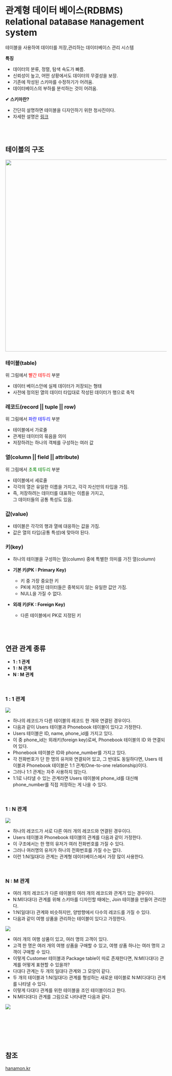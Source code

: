 # 관계형 데이터 베이스(RDBMS)</br>`R`elational `D`ata`B`ase `M`anagement `S`ystem</br>

테이블을 사용하여 데이터를 저장,관리하는 데이터베이스 관리 시스템

**특징**
- 데이터의 분류, 정렬, 탐색 속도가 빠름.
- 신뢰성이 높고, 어떤 상황에서도 데이터의 무결성을 보장.
- 기존에 작성된 스키마를 수정하기가 어려움.
- 데이터베이스의 부하를 분석하는 것이 어려움.

**✔ 스키마란?**
- 간단히 설명하면 테이블을 디자인하기 위한 청사진이다.
- 자세한 설명은 [링크]()

</br></br>

## 테이블의 구조

<img src = "https://user-images.githubusercontent.com/84119178/196906590-bb0522d8-2752-46f7-9905-9b20c1bd7a4d.png" width = "600">

### 테이블(table)
위 그림에서 <span style = "color:red">빨간 테두리</span> 부분
- 데이터 베이스안에 실제 데이터가 저장되는 형태
- 사전에 정의된 열의 데이터 타입대로 작성된 데이터가 행으로 축적

### 레코드(record || tuple || row)
위 그림에서 <span style = "color:blue">파란 테두리</span> 부분
- 테이블에서 가로줄
- 관계된 데이터의 묶음을 의미
- 저장하려는 하나의 객체를 구성하는 여러 값

### 열(column || field || attribute)
위 그림에서 <span style = "color:green">초록 테두리</span> 부분
- 테이블에서 세로줄
- 각각의 열은 유일한 이름을 가지고, 각각 자신만의 타입을 가짐.
- 즉, 저장하려는 데이터를 대표하는 이름을 가지고,</br> 
그 데이터들의 공통 특성도 있음.

### 값(value)
- 테이블은 각각의 행과 열에 대응하는 값을 가짐.
- 값은 열의 타입(공통 특성)에 맞아야 된다.

### 키(key)
- 하나의 테이블을 구성하는 열(column) 중에 특별한 의미를 가진 열(column)
- **기본 키(PK : Primary Key)**
    - 키 중 가장 중요한 키
    - PK에 저장된 데이터들은 중복되지 않는 유일한 값만 가짐.
    - NULL을 가질 수 없다.

- **외래 키(FK : Foreign Key)**
    - 다른 테이블에서 PK로 지정된 키

</br></br>

## 연관 관계 종류
- **1 : 1 관계**
- **1 : N 관계**
- **N : M 관계**

</br>

### 1 : 1 관계

<img src = "https://user-images.githubusercontent.com/84119178/197564432-a05c395a-2a12-467d-9eb8-17ce0a22c9c8.png">

- 하나의 레코드가 다른 테이블의 레코드 한 개와 연결된 경우이다.
- 다음과 같이 Users 테이블과 Phonebook 테이블이 있다고 가정한다.
- Users 테이블은 ID, name, phone_id를 가지고 있다.
- 이 중 phone_id는 외래키(foreign key)로써, Phonebook 테이블의 ID 와 연결되어 있다.
- Phonebook 테이블은 ID와 phone_number를 가지고 있다.
- 각 전화번호가 단 한 명의 유저와 연결되어 있고, 그 반대도 동일하다면, Users 테이블과 Phonebook 테이블은 1:1 관계(One-to-one relationship)이다.
- 그러나 1:1 관계는 자주 사용하지 않는다.
- 1:1로 나타낼 수 있는 관계라면 Users 테이블에 phone_id를 대신해 phone_number를 직접 저장하는 게 나을 수 있다.

</br>

### 1 : N 관계

<img src = "https://user-images.githubusercontent.com/84119178/197564969-be6cbb55-bf5e-4d8f-9d4d-b88ebbc78e55.png">

- 하나의 레코드가 서로 다른 여러 개의 레코드와 연결된 경우이다.
- Users 테이블과 Phonebook 테이블의 관계를 다음과 같이 가정한다.
- 이 구조에서는 한 명의 유저가 여러 전화번호를 가질 수 있다.
- 그러나 여러명의 유저가 하나의 전화번호를 가질 수는 없다.
- 이런 1:N(일대다) 관계는 관계형 데이터베이스에서 가장 많이 사용한다.

</br>

### N : M 관계

- 여러 개의 레코드가 다른 테이블의 여러 개의 레코드와 관계가 있는 경우이다.
- N:M(다대다) 관계를 위해 스키마를 디자인할 때에는, Join 테이블을 만들어 관리한다.
- 1:N(일대다) 관계와 비슷하지만, 양방향에서 다수의 레코드를 가질 수 있다.
- 다음과 같이 여행 상품을 관리하는 테이블이 있다고 가정한다.

<img src = "https://user-images.githubusercontent.com/84119178/197565118-0fcb3b58-a9b3-4eb4-a7d9-253dfcca5614.png">

- 여러 개의 여행 상품이 있고, 여러 명의 고객이 있다.
- 고객 한 명은 여러 개의 여행 상품을 구매할 수 있고, 여행 상품 하나는 여러 명의 고객이 구매할 수 있다.
- 이렇게 Customer 테이블과 Package table이 따로 존재한다면, N:M(다대다) 관계를 어떻게 표현할 수 있을까?
- 다대다 관계는 두 개의 일대다 관계와 그 모양이 같다.
- 두 개의 테이블과 1:N(일대다) 관계를 형성하는 새로운 테이블로 N:M(다대다) 관계를 나타낼 수 있다.
- 이렇게 다대다 관계를 위한 테이블을 조인 테이블이라고 한다.
- N:M(다대다) 관계를 그림으로 나타내면 다음과 같다.

<img src="https://user-images.githubusercontent.com/84119178/197566081-c9d1554b-6b68-44cf-93c1-ce4d7e4b411b.png">

</br></br></br></br></br>


## 참조
[hanamon.kr](https://hanamon.kr/%ea%b4%80%ea%b3%84%ed%98%95-%eb%8d%b0%ec%9d%b4%ed%84%b0%eb%b2%a0%ec%9d%b4%ec%8a%a4-%ec%84%a4%ea%b3%84-%ea%b4%80%ea%b3%84-%ec%a2%85%eb%a5%98/)
